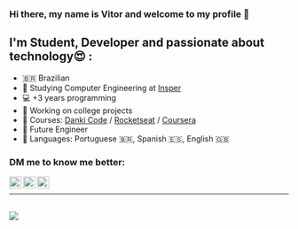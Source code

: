 ### Hi there, my name is Vitor and welcome to my profile 👋

## I'm Student, Developer and passionate about technology😍 :

- 🇧🇷 Brazilian
- 🏫 Studying Computer Engineering at [Insper][insper]
- 💻 +3 years programming
- 🚧 Working on college projects
- 📝 Courses: [Danki Code][dankicode] / [Rocketseat][rocketseat] / [Coursera][coursera]
- 💭 Future Engineer
- 💬 Languages: Portuguese 🇧🇷, Spanish 🇪🇸, English 🇬🇧

### DM me to know me better:

[<img align="left" alt="LinkedIn" width="22px" src="https://cdn-icons-png.flaticon.com/512/145/145807.png" />][linkedin]
[<img align="left" alt="Twitter" width="22px" src="https://cdn4.iconfinder.com/data/icons/social-media-icons-the-circle-set/48/twitter_circle-512.png" />][twitter]
[<img align="left" alt="Instagram" width="22px" src="https://upload.wikimedia.org/wikipedia/commons/thumb/a/a5/Instagram_icon.png/2048px-Instagram_icon.png" />][instagram]

<br/>

---

<br/>

<picture>
  <source 
    srcset="https://github-readme-stats.vercel.app/api?username=thevitorhideki&show_icons=true&theme=codeSTACKr"
    media="(prefers-color-scheme: dark)"
  />
  <source
    srcset="https://github-readme-stats.vercel.app/api?username=thevitorhideki&show_icons=true"
    media="(prefers-color-scheme: light), (prefers-color-scheme: no-preference)"
  />
  <img align="center" src="https://github-readme-stats.vercel.app/api?username=thevitorhideki&show_icons=true" />
</picture>

[insper]: https://www.insper.edu.br/
[coursera]: https://www.coursera.org/
[dankicode]: https://cursos.dankicode.com/
[rocketseat]: https://app.rocketseat.com.br
[linkedin]: https://www.linkedin.com/in/vitor-hideki-katakura-9485031ab/
[twitter]: https://twitter.com/TheVitorGomez
[instagram]: https://www.instagram.com/thevitorgomez/

